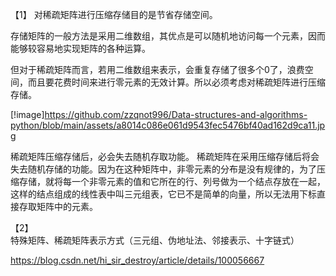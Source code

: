 
【1】
对稀疏矩阵进行压缩存储目的是节省存储空间。

存储矩阵的一般方法是采用二维数组，其优点是可以随机地访问每一个元素，因而能够较容易地实现矩阵的各种运算。

但对于稀疏矩阵而言，若用二维数组来表示，会重复存储了很多个0了，浪费空间，而且要花费时间来进行零元素的无效计算。所以必须考虑对稀疏矩阵进行压缩存储。

[!image]https://github.com/zzqnot996/Data-structures-and-algorithms-python/blob/main/assets/a8014c086e061d9543fec5476bf40ad162d9ca11.jpg


稀疏矩阵压缩存储后，必会失去随机存取功能。
稀疏矩阵在采用压缩存储后将会失去随机存储的功能。因为在这种矩阵中，非零元素的分布是没有规律的，为了压缩存储，就将每一个非零元素的值和它所在的行、列号做为一个结点存放在一起，这样的结点组成的线性表中叫三元组表，它已不是简单的向量，所以无法用下标直接存取矩阵中的元素。


【2】  
特殊矩阵、稀疏矩阵表示方式（三元组、伪地址法、邻接表示、十字链式）


https://blog.csdn.net/hi_sir_destroy/article/details/100056667
